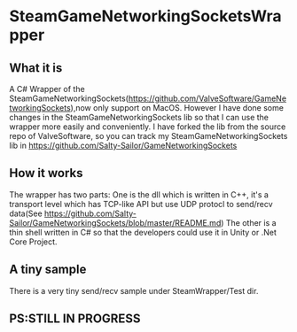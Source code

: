# SteamGameNetworkingSocketsWrapper
## What it is
A C# Wrapper of the SteamGameNetworkingSockets(https://github.com/ValveSoftware/GameNetworkingSockets),now only support on MacOS. However I have done some changes in the SteamGameNetworkingSockets lib so that I can use the wrapper more easily and conveniently.
I have forked the lib from the source repo of ValveSoftware, so you can track my SteamGameNetworkingSockets lib in https://github.com/Salty-Sailor/GameNetworkingSockets

## How it works
The wrapper has two parts:
One is the dll which is written in C++, it's a transport level which has TCP-like API but use UDP protocl to send/recv data(See https://github.com/Salty-Sailor/GameNetworkingSockets/blob/master/README.md)
The other is a thin shell written in C# so that the developers could use it in Unity or .Net Core Project.

## A tiny sample
There is a very tiny send/recv sample under SteamWrapper/Test dir.

## PS:STILL IN PROGRESS
